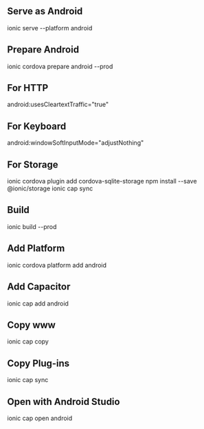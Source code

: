 ## Serve as Android

ionic serve --platform android

## Prepare Android

ionic cordova prepare android --prod

## For HTTP

android:usesCleartextTraffic="true"

## For Keyboard

android:windowSoftInputMode="adjustNothing"

## For Storage

ionic cordova plugin add cordova-sqlite-storage
npm install --save @ionic/storage
ionic cap sync

## Build

ionic build --prod

## Add Platform

ionic cordova platform add android

## Add Capacitor

ionic cap add android

## Copy www

ionic cap copy

## Copy Plug-ins

ionic cap sync

## Open with Android Studio

ionic cap open android

